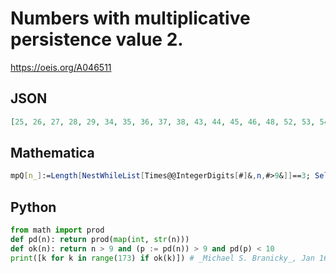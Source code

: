# Numbers with multiplicative persistence value 2\.
https://oeis.org/A046511
## JSON
```JSON
[25, 26, 27, 28, 29, 34, 35, 36, 37, 38, 43, 44, 45, 46, 48, 52, 53, 54, 56, 58, 62, 63, 64, 65, 67, 72, 73, 76, 82, 83, 84, 85, 92, 99, 125, 126, 127, 128, 129, 134, 135, 136, 137, 138, 143, 144, 145, 146, 148, 152, 153, 154, 156, 158, 162, 163, 164, 165, 167, 172]
```
## Mathematica
```Mathematica
mpQ[n_]:=Length[NestWhileList[Times@@IntegerDigits[#]&,n,#>9&]]==3; Select[Range[200], mpQ] (* _Harvey P. Dale_, Apr 12 2014 *)
```
## Python
```Python
from math import prod
def pd(n): return prod(map(int, str(n)))
def ok(n): return n > 9 and (p := pd(n)) > 9 and pd(p) < 10
print([k for k in range(173) if ok(k)]) # _Michael S. Branicky_, Jan 16 2022
```
